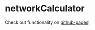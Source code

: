 # networkCalculator

Check out functionality on [github-pages](https://pytherik.github.io/networkCalculator/)!
